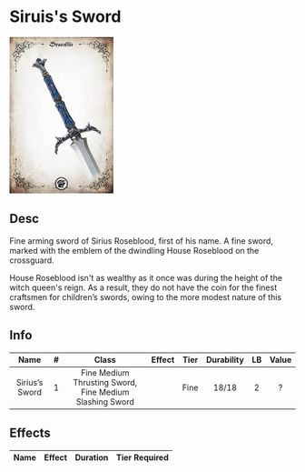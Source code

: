 # Siruis's Sword

![Copyright](Siruis'sSword.png)

## Desc

Fine arming sword of Sirius Roseblood, first of his name. A fine sword, marked with the emblem of the dwindling House Roseblood on the crossguard.

House Roseblood isn't as wealthy as it once was during the height of the witch queen's reign. As a result, they do not have the coin for the finest craftsmen for children’s swords, owing to the more modest nature of this sword.

## Info

|      Name      | # |                          Class                          | Effect | Tier | Durability | LB | Value |
| :-------------: | :-: | :-----------------------------------------------------: | :----: | :--: | :--------: | :-: | :---: |
| Sirius’s Sword | 1 | Fine Medium Thrusting Sword, Fine Medium Slashing Sword |        | Fine |   18/18   | 2 |   ?   |

## Effects

| Name | Effect | Duration | Tier Required |
| :--- | :----: | :------: | :-----------: |
